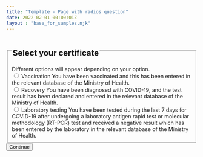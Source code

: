 ```yaml
---
title: "Template - Page with radios question"
date: 2022-02-01 00:00:01Z
layout : "base_for_samples.njk"
---
```

<!--beforeMain-->
<section class="govcy-container" id="beforeMainContainer">
</section>
 <!--main-->
<main class="govcy-container" id="mainContainer">
    <div class="govcy-row">
        <article class="govcy-col-8">
            <form class="govcy-form" novalidate action="">
                <fieldset class="govcy-fieldset" aria-describedby="option4-fildset-hint">
                    <legend class="govcy-legend"><h1>Select your certificate</h1></legend>
                    <div class="govcy-form-control">
                        <span class="govcy-hint" id="option4-fildset-hint">Different options will appear depending on your option.</span>
                        <div class="govcy-radio">
                            <input class="govcy-radio-input" type="radio" name="option4" id="option4-1" aria-describedby="option4-1-hint">
                            <label class="govcy-label" for="option4-1">Vaccination</label>
                            <span id="option4-1-hint" class="govcy-hint">You have been vaccinated and this has been entered in the relevant database of the Ministry of Health.</span>
                        </div>
                        <div class="govcy-radio">
                            <input class="govcy-radio-input" type="radio" name="option4" id="option4-2" aria-describedby="option4-2-hint">
                            <label class="govcy-label" for="option4-2">Recovery</label>
                            <span id="option4-2-hint" class="govcy-hint">You have been diagnosed with COVID-19, and the test result has been declared and entered in the relevant database of the Ministry of Health.</span>
                        </div>
                        <div class="govcy-radio">
                            <input class="govcy-radio-input" type="radio" name="option4" id="option4-3" aria-describedby="option4-3-hint">
                            <label class="govcy-label" for="option4-3">Laboratory testing</label>
                            <span id="option4-3-hint" class="govcy-hint">You have been tested during the last 7 days for COVID-19 after undergoing a laboratory antigen rapid test or molecular methodology (RT-PCR) test and received a negative result which has been entered by the laboratory in the relevant database of the Ministry of Health.</span>
                        </div>
                    </div>
                </fieldset>
                <button type="submit" class="govcy-btn-primary">Continue</button>
            </form>
        </article>
    </div>
</main>